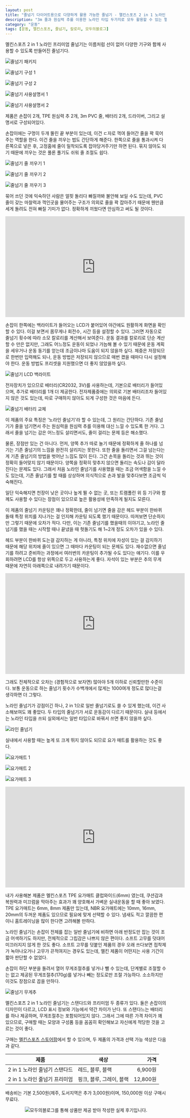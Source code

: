 ```yaml
---
layout: post
title: "줄넘기 다이어트용으로 다양하게 활용 가능한 줄넘기 - 멜킨스포츠 2 in 1 노라인 프리미엄 줄넘기"
description: "3m 줄과 원심력 추를 이용한 노라인 타입 두가지로 모두 활용할 수 있는 멜킨의 프리미엄 줄넘기를 사용해봤다."
category: "운동"
tags: [운동, 멜킨스포츠, 줄넘기, 칼로리, 모두의블로그]
---
```


멜킨스포츠 2 in 1 노라인 프리미엄 줄넘기는
이름처럼 선이 없어 다양한 기구와 함께 사용할 수 있도록 만들어진 줄넘기다.

![줄넘기 패키지](https://lh3.googleusercontent.com/ue6Vq5yAZeK5V7kcOplVrlEVBVkwpIgmxqifQbTVIivd3eeG0J1Ir71kXsFc1bd6CFXYW1HhUihq3w=s560)

![줄넘기 구성 1](https://lh3.googleusercontent.com/vvLjJowa81qN6nCJh3OyMklQImlz4uz5nzgj1E2ED1U2mABVx7_HzORfeBgMvGDQnR4EnJtxV0l1KA=s560)

![줄넘기 구성 2](https://lh3.googleusercontent.com/w7iOE7SfvLZW93r-dNwzq4WE6KzXdOSS3vdiIjdlQoVDKsmCHobP6IEH0YDDGkc2drxREUjfZog6bQ=s560)

![줄넘기 사용설명서 1](https://lh3.googleusercontent.com/VxM_3YJ0cz2nIABHqw1yH0VAPqyEhd_7SuceUgN5D_YxgcCimP8T_MD_dVmJzJNMVUT7p9B20T9amA=s560)

![줄넘기 사용설명서 2](https://lh3.googleusercontent.com/g20p96PYoM2BYf9G50tQZfLg37Y21NOe7OJTlwKO3CQ45e3ZWYcPj-_zg312nTWIZF4EpkfqzQzhHw=s560)

제품은 손잡이 2개, TPE 원심력 추 2개, 3m PVC 줄, 배터리 2개, 드라이버, 그리고 설명서로 구성되어있다.

손잡이에는 구멍이 두개 뚤린 끝 부분이 있는데,
이건 ㄷ자로 꺽여 들어간 줄을 꽉 묵어주는 역할을 한다.
이건 줄을 끼우는 법도 간단하게 해준다.
한쪽으로 줄을 통과시켜 다른쪽으로 넣은 후,
고정홈에 줄이 밀착되도록 잡아당겨주기만 하면 된다.
묶지 않아도 되기 때문에 끼우는 것은 풀론 풀기도 쉬워 줄 조절도 쉽다.

![줄넘기 줄 끼우기 1](https://lh3.googleusercontent.com/PSMQoCFtkEqfCMJz3x0v-xNhcCjygGb_HuuLySxlkZdVd41R1H_kwb6E0d1qUe4CXFzBh3g5NT4mJg=s560)

![줄넘기 줄 끼우기 2](https://lh3.googleusercontent.com/TmjfT_HUQuWjsl35BkGraIV_P45dHjJudd9s26x2M77SlLRZbthjzQrM9cy0FxOCVnQijEm-d1Y4AA=s560)

![줄넘기 줄 끼우기 3](https://lh3.googleusercontent.com/8sFeDTlTqt9EZpM5cRWZk9jJX5c49EOgTntSTCnSzDrpoeGg9YpdFLdhCvNyZfln057T31b015vyAw=s560)

묶어 쓰던 것에 익숙하던 사람은 얼핏 돌리다 빠질까봐 불안해 보일 수도 있는데,
PVC 줄이 갖는 마찰력과 꺽인곳을 물어주는 구조가 의외로 줄을 꽉 잡아주기 때문에
웬만큼 세게 돌려도 전혀 빠질 기미가 없다.
정확하게 끼웠다면 안심하고 써도 될 것이다.

<center><iframe width="560" height="315" src="https://www.youtube.com/embed/C3mutahz7nA" frameborder="0" allow="accelerometer; autoplay; encrypted-media; gyroscope; picture-in-picture" allowfullscreen></iframe></center>

손잡이 한쪽에는 백라이트가 들어오는 LCD가 붙어있어 야간에도 원활하게 화면을 확인할 수 있다.
이걸 보면서 몸무게나 회전수, 시간 등을 설정할 수 있다.
그러면 자동으로 줄넘기 횟수에 따라 소모 칼로리를 계산해서 보여준다.
운동 결과를 칼로리로 단순 계산할 수 만은 없지만,
그래도 어느정도 운동이 되었나 가늠해 볼 수 있기 때문에
운동 계획을 세우거나 운동 동기를 얻는데 조금이나마 도움이 되지 않을까 싶다.
체중은 저장되므로 한번만 입력해도 되나,
운동 방법은 저장되지 않으므로 매번 켰을 때마다 다시 설정해야 한다.
운동 방법도 프리셋을 지원했으면 더 좋지 않았을까 싶다.

![줄넘기 LCD 백라이트](https://lh3.googleusercontent.com/U0l0PFG2OJbnCEixlwbED8UKpqRAAcKHshX8_YxEk3IBKzpaHlw8Z0-Tim2nRwV0fyLbq4trcCZjxw=s560)

전자장치가 있으므로 배터리(CR2032, 3V)를 사용하는데,
기본으로 배터리가 들어있으며,
추가로 배터리를 1개 더 제공한다.
전자제품중에는 의외로 기본 배터리조차 들어있지 않은 것도 있는데,
따로 구매하지 않아도 되게 구성한 것은 마음에 든다.

![줄넘기 배터리 교체](https://lh3.googleusercontent.com/DQ-1reimdpUSYi4h66cc_bMn9phb1ABBbH3SerqJRzA3oQz8P31-tkfJzoLH47mF39wRtC--h_h4ew=s560)

이 제품의 주요 특징은 '노라인 줄넘기'라 할 수 있는데, 그 원리는 간단하다.
기존 줄넘기가 줄을 넘기면서 주는 원심력을 원심력 추를 이용해 대신 느낄 수 있도록 한 거다.
그래서 줄을 넘기는 감은 어느정도 살리면서도,
줄이 걸리는 문제 등은 해소했다.

물론, 장점만 있는 건 아니다.
먼저, 양쪽 추가 따로 놀기 때문에 정확하게 줄 하나를 넘기는 기존 줄넘기의 느낌을 완전히 살리지는 못한다.
또한 줄을 돌리면서 그걸 넘는다는게 기존 줄넘기의 방법을 벗어난 느낌도 많이 든다.
그건 손목을 돌리는 것과 뛰는 것이 정확히 들어맞지 않기 때문이다.
양쪽을 정확히 맞추지 않으면 돌리는 속도나 감이 달라진다는 문제도 있다.
그래서 처음 노라인 줄넘기를 사용했을 때는 조금 어색함을 느낄 수도 있는데,
기존 줄넘기를 할 때를 상상하며 의식적으로 손과 발을 맞추다보면 조금씩 익숙해진다.

일단 익숙해지면 천장이 낮은 곳이나 높게 뛸 수 없는 곳,
또는 트램폴린 위 등 기구와 함께도 사용할 수 있다는 장점이 있으므로
높은 활용성에 만족하게 될지도 모른다.

이 제품의 줄넘기 카운팅은 꽤나 정확한데,
줄이 넘기면 줄을 감은 헤드 부분이 한바퀴 돌때
특정 위치를 지나가는 걸 인지해 카운팅 되도록 했기 때문이다.
따져보면 단순하지만 그렇기 때문에 오차가 적다.
다만, 이는 기존 줄넘기를 했을때의 이야기고,
노라인 줄넘기를 했을 때는 시작할 때나 끝냈을 때 헛돌기도 해 1~2개 정도 오차가 있을 수 있다.

헤드 부분이 한바퀴 도는걸 감지하는 게 아니라,
특정 위치에 자성이 있는 걸 감지하기 때문에
해당 위치에 줄이 있으면 그 때마다 카운팅이 되는 문제도 있다.
재수없으면 줄넘기를 하려고 준비하는 과정에서 여러번의 카운팅이 추가될 수도 있다는 얘기다.
이를 우회하려면 LCD를 항상 위쪽으로 두고 사용하는게 좋다.
자석이 있는 부분은 추의 무게 때문에 자연히 아래쪽으로 내려가기 때문이다.

<center><iframe width="560" height="315" src="https://www.youtube.com/embed/ke8H_dxtJ3A" frameborder="0" allow="accelerometer; autoplay; encrypted-media; gyroscope; picture-in-picture" allowfullscreen></iframe></center>

그래도 전체적으로 오차는 (경험적으로 보자면) 많아야 5개 이하로 신뢰할만한 수준이다.
보통 운동으로 하는 줄넘기 횟수가 수백개에서 많게는 1000여개 정도로 많다는걸 생각하면 더 그렇다.

노라인 줄넘기가 강점이긴 하나, 2 in 1으로 일반 줄넘기로도 쓸 수 있게 했는데,
이건 사소해보여도 꽤 좋았다.
두 타입의 줄넘기가 서로 운동감이 다르기 때문이다.
실내 등에서는 노라인 타입을 쓰되 실외에서는 일반 타입으로 바꿔서 쓰면 좋지 않을까 싶다.

![라인 줄넘기](https://lh3.googleusercontent.com/R6yAbpF8bgbzUywEm6HeMb_Xurddl3ZyXMfS_0SXhA9C4-CtZDFWNssTc54wqis5BulDTj5ki2cFIg=s560)

실내에서 사용할 때는 높게 또 크게 뛰지 않아도 되므로 요가 매트를 활용하는 것도 좋다.

![요가매트 1](https://lh3.googleusercontent.com/RE04A6mJxXHe7BNGeIF3nKhDfKO74ul3bJBo8Bz1Y2FnRGbeTjL_qJMnVJeOAldjhSI-pXwLDDwNVg=s580)

![요가매트 2](https://lh3.googleusercontent.com/pOFC-UxzdixkjWZu9ssZfjsevkGdAbTeXFMjxYYt_rvNTRTuT5AmsHHtJnL2iYU7P9OibbHD32eGJQ=s560)

![요가매트 3](https://lh3.googleusercontent.com/jnTaLKJaP7E15wBn7rk7e9ih5CNgI7W_TxbB48m4Y_I-y6FwHYV5p2k3ylvkS_2n3EySXX6YxeWyaA=s560)

<center><iframe width="560" height="315" src="https://www.youtube.com/embed/bjr-4-iwsvE" frameborder="0" allow="accelerometer; autoplay; encrypted-media; gyroscope; picture-in-picture" allowfullscreen></iframe></center>

내가 사용해본 제품은 멜킨스포츠 TPE 요가매트 클럽와이드(6mm) 였는데,
쿠션감과 복원력과 미끄럼을 막아주는 효과가 꽤 양호해서 가벼운 실내운동을 할 때 좋아 보였다.
TPE 요가매트는 6mm, 8mm 제품만 있는데,
NBR 요가매트에는 10mm, 16mm, 20mm의 두꺼운 제품도 있으므로 필요에 맞게 선택할 수 있다.
냄새도 적고 깔끔한 편이니 홈트레이닝을 많이 한다면 고려해볼 만하다.

노라인 줄넘기는 손잡이 전체를 잡는 일반 줄넘기에 비하면 아래 반정도만 잡는 것이 조금 어색하기도 하지만,
전체적으로 그립감은 나쁘지 않은 편이다.
소프트 고무를 덧대어 미끄러지지 않게 한 것도 좋다.
소프트 고무를 덧붙인 제품의 경우 오래 쓰다보면 접착제가 녹아나오거나 고무가 끈적여지는 경우도 있는데,
멜킨 제품이 어떤지는 사용 기간이 짧아 판단할 수 없었다.

손잡이 하단 부분을 돌려서 열어 무게조절추를 넣거나 뺄 수 있는데,
단계별로 조절할 수는 없고 제공된 무게조절추(170g)를 넣거나 빼는 정도로만 조절 가능하다.
소소하지만 이것도 장점으로 꼽을 만하다.

![줄넘기 무게추](https://lh3.googleusercontent.com/IIHDON-10-kibOnkP0MJEHbC--_cscwldDiRqOKSZabL3mIX_Gj9fOHQZYE5soTWtpcE_fEiGxEvjA=s560)

멜킨스포츠 2 in 1 노라인 줄넘기는 스탠다드와 프리미엄 두 종류가 있다.
둘은 손잡이의 디자인이 다르고,
LCD 표시 정보와 기능에서 약간 차이가 난다.
또 스탠다느는 배터리를 하나 제공하며, 무게조절추는 포함되어있지 않다.
그래서 그에 따른 가격 차이가 꽤 있으므로,
구매할 때는 모양과 구성품 등을 꼼꼼히 확인해보고
자신에게 적당한 것을 고르는 것이 좋다.

구매는 [멜킨스포츠 스토어팜](https://smartstore.naver.com/melkinsports/products/2447978427)에서 할 수 있으며,
두 제품의 가격과 선택 가능 색상은 다음과 같다.

제품                          | 색상                     | 가격
------------------------------|--------------------------|---------:
2 in 1 노라인 줄넘기 스탠다드 | 레드, 블루, 블랙         |  6,900원
2 in 1 노라인 줄넘기 프리미엄 | 핑크, 블루, 그레이, 블랙 | 12,800원

배송비는 기본 2,500원(제주, 도서지역은 추가 3,000원)이며,
150,000원 이상 구매시 무료다.



<center><img src="https://moduad.com/img/sponser_img.php?mb_mb=reznoagmailcom&wr_wr=407400&bo_table=life&p_wr_wr=26008" alt="모두의블로그를 통해 상품만 제공 받아 작성한 실제 후기입니다." /></center>
